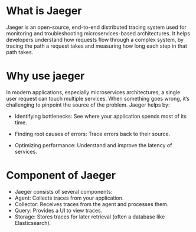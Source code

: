 # What is Jaeger
Jaeger is an open-source, end-to-end distributed tracing system used for monitoring and troubleshooting microservices-based architectures. It helps developers understand how requests flow through a complex system, by tracing the path a request takes and measuring how long each step in that path takes.

# Why use jaeger
In modern applications, especially microservices architectures, a single user request can touch multiple services. When something goes wrong, it’s challenging to pinpoint the source of the problem. Jaeger helps by:

- Identifying bottlenecks: See where your application spends most of its time.

- Finding root causes of errors: Trace errors back to their source.

- Optimizing performance: Understand and improve the latency of services.

# Component of Jaeger
- Jaeger consists of several components:
- Agent: Collects traces from your application.
- Collector: Receives traces from the agent and processes them.
- Query: Provides a UI to view traces.
- Storage: Stores traces for later retrieval (often a database like Elasticsearch).

